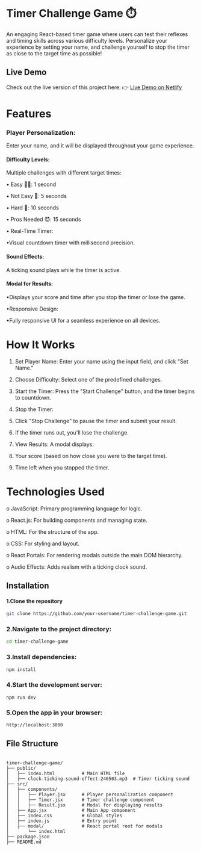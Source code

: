 # Timer Challenge Game ⏱️
An engaging React-based timer game where users can test their reflexes and timing skills across various difficulty levels. Personalize your experience by setting your name, and challenge yourself to stop the timer as close to the target time as possible!


## Live Demo
Check out the live version of this project here: 👉 [Live Demo on Netlify](https://game-of-time.netlify.app/)


# Features
### Player Personalization:
   Enter your name, and it will be displayed throughout your game experience.
 #### Difficulty Levels:
 
 Multiple challenges with different target times:
 
• Easy 😮‍💨: 1 second

• Not Easy 🤔: 5 seconds
 
• Hard 🤯: 10 seconds
 
• Pros Needed 😈: 15 seconds

• Real-Time Timer:

•Visual countdown timer with millisecond precision.

#### Sound Effects:

A ticking sound plays while the timer is active.

#### Modal for Results:

•Displays your score and time after you stop the timer or lose the game.

•Responsive Design:

•Fully responsive UI for a seamless experience on all devices.


# How It Works

1. Set Player Name: Enter your name using the input field, and click "Set Name."

2. Choose Difficulty: Select one of the predefined challenges.

3. Start the Timer: Press the "Start Challenge" button, and the timer begins to countdown.

 4. Stop the Timer:

5. Click "Stop Challenge" to pause the timer and submit your result.

6. If the timer runs out, you'll lose the challenge.

7. View Results: A modal displays:

8. Your score (based on how close you were to the target time).

9. Time left when you stopped the timer.



# Technologies Used

o JavaScript: Primary programming language for logic.

o React.js: For building components and managing state.

o HTML: For the structure of the app.

o CSS: For styling and layout.

o React Portals: For rendering modals outside the main DOM hierarchy.

o Audio Effects: Adds realism with a ticking clock sound.

## Installation

#### 1.Clone the repository
```bash
git clone https://github.com/your-username/timer-challenge-game.git
```
### 2.Navigate to the project directory:
```bash
cd timer-challenge-game
```
### 3.Install dependencies:
```bash
npm install
```
### 4.Start the development server:
```bsh
npm run dev
```
### 5.Open the app in your browser:
```bash
http://localhost:3000
```


## File Structure

```

timer-challenge-game/
├── public/
│   ├── index.html          # Main HTML file
│   ├── clock-ticking-sound-effect-240503.mp3  # Timer ticking sound
├── src/
│   ├── components/
│   │   ├── Player.jsx      # Player personalization component
│   │   ├── Timer.jsx       # Timer challenge component
│   │   ├── Result.jsx      # Modal for displaying results
│   ├── App.jsx             # Main App component
│   ├── index.css           # Global styles
│   ├── index.js            # Entry point
│   ├── modal/              # React portal root for modals
│       └── index.html
├── package.json
├── README.md
```




